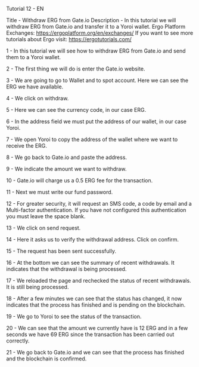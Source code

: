 Tutorial 12 - EN

Title - Withdraw ERG from Gate.io
Description - In this tutorial we will withdraw ERG from Gate.io and transfer it to a Yoroi wallet.
Ergo Platform Exchanges: https://ergoplatform.org/en/exchanges/
If you want to see more tutorials about Ergo visit: https://ergotutorials.com/

1 - In this tutorial we will see how to withdraw ERG from Gate.io and send them to a Yoroi wallet.

2 - The first thing we will do is enter the Gate.io website.

3 - We are going to go to Wallet and to spot account. Here we can see the ERG we have available.

4 - We click on withdraw.

5 - Here we can see the currency code, in our case ERG. 

6 - In the address field we must put the address of our wallet, in our case Yoroi.

7 - We open Yoroi to copy the address of the wallet where we want to receive the ERG.

8 - We go back to Gate.io and paste the address.

9 - We indicate the amount we want to withdraw. 

10 - Gate.io will charge us a 0.5 ERG fee for the transaction.

11 - Next we must write our fund password.

12 - For greater security, it will request an SMS code, a code by email and a Multi-factor authentication. If you have not configured this authentication you must leave the space blank.

13 - We click on send request.

14 - Here it asks us to verify the withdrawal address. Click on confirm. 

15 - The request has been sent successfully.

16 - At the bottom we can see the summary of recent withdrawals. It indicates that the withdrawal is being processed. 

17 - We reloaded the page and rechecked the status of recent withdrawals. It is still being processed.

18 - After a few minutes we can see that the status has changed, it now indicates that the process has finished and is pending on the blockchain. 

19 - We go to Yoroi to see the status of the transaction.

20 - We can see that the amount we currently have is 12 ERG and in a few seconds we have 69 ERG since the transaction has been carried out correctly.

21 - We go back to Gate.io and we can see that the process has finished and the blockchain is confirmed.
